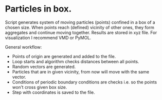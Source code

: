 # Particles in box.

Script generates system of moving particles (points) confined in a box of a chosen size. 
When points reach (defined) vicinity of other ones, they form aggregates and continue moving together.
Results are stored in xyz file. For visualization I recommend VMD or PyMOL.

General workflow:
* Points of origin are generated and added to the file.
* Loop starts and algorithm checks distances between all points.
* Random vectors are generated.
* Particles that are in given vicinity, from now will move with the same vector.
* Conditions of periodic boundary conditions are checks i.e. so the points won't cross given box size.
* Step with coordinates is saved to the file.

